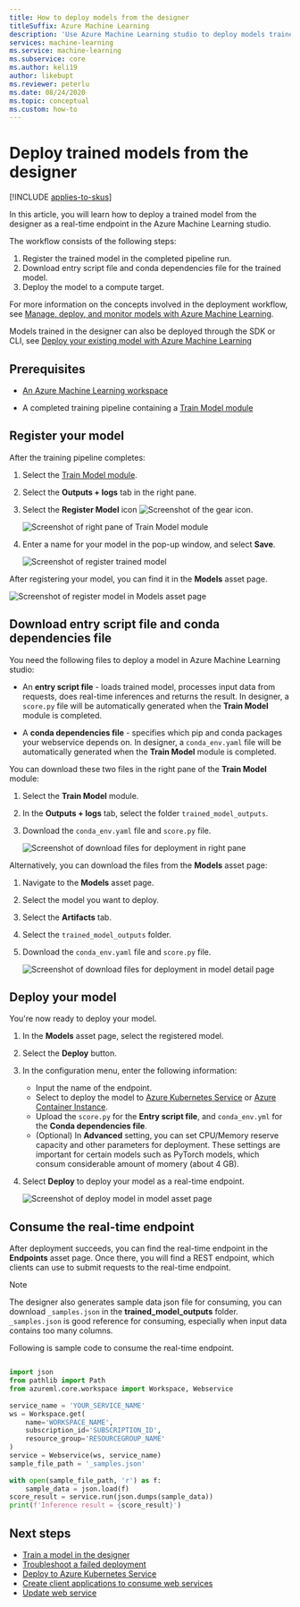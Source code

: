 ```yaml
---
title: How to deploy models from the designer
titleSuffix: Azure Machine Learning
description: 'Use Azure Machine Learning studio to deploy models trained in the designer.'
services: machine-learning
ms.service: machine-learning
ms.subservice: core
ms.author: keli19
author: likebupt
ms.reviewer: peterlu
ms.date: 08/24/2020
ms.topic: conceptual
ms.custom: how-to
---
```


# Deploy trained models from the designer
[!INCLUDE [applies-to-skus](../../includes/aml-applies-to-basic-enterprise-sku.md)]

In this article, you will learn how to deploy a trained model from the designer as a real-time endpoint in the Azure Machine Learning studio.

The workflow consists of the following steps:

1. Register the trained model in the completed pipeline run.
1. Download entry script file and conda dependencies file for the trained model.
1. Deploy the model to a compute target.

For more information on the concepts involved in the deployment workflow, see [Manage, deploy, and monitor models with Azure Machine Learning](concept-model-management-and-deployment.md).

Models trained  in the designer can also be deployed through the SDK or CLI, see [Deploy your existing model with Azure Machine Learning](how-to-deploy-existing-model.md)

## Prerequisites

* [An Azure Machine Learning workspace](how-to-manage-workspace.md)

* A completed training pipeline containing a [Train Model module](./algorithm-module-reference/train-model.md)

## Register your model

After the training pipeline completes:

1. Select the [Train Model module](./algorithm-module-reference/train-model.md).
1. Select the **Outputs + logs** tab in the right pane.
1. Select the **Register Model** icon ![Screenshot of the gear icon](./media/how-to-deploy-model-designer/register-model-icon.png).

    ![Screenshot of right pane of Train Model module](./media/how-to-deploy-model-designer/train-model-right-pane.png)

1. Enter a name for your model in the pop-up window, and select **Save**.

    ![Screenshot of register trained model](./media/how-to-deploy-model-designer/register-trained-model.png)

After registering your model, you can find it in the **Models** asset page.
    
![Screenshot of register model in Models asset page](./media/how-to-deploy-model-designer/models-asset-page.png)


## Download entry script file and conda dependencies file

You need the following files to deploy a model in Azure Machine Learning studio:

- An **entry script file** - loads trained model, processes input data from requests, does real-time inferences and returns the result. In designer, a `score.py` file will be automatically generated when the **Train Model** module is completed.

- A **conda dependencies file** - specifies which pip and conda packages your webservice depends on. In designer, a `conda_env.yaml` file will be automatically generated when the **Train Model** module is completed.

You can download these two files in the right pane of the **Train Model** module:

1. Select the **Train Model** module.
1. In the **Outputs + logs** tab, select the folder `trained_model_outputs`.
1. Download the `conda_env.yaml` file and `score.py` file.

    ![Screenshot of download files for deployment in right pane](./media/how-to-deploy-model-designer/download-artifacts-in-right-pane.png)

Alternatively, you can download the files from the **Models** asset page:

1. Navigate to the **Models** asset page.
1. Select the model you want to deploy.
1. Select the **Artifacts** tab.
1. Select the `trained_model_outputs` folder.
1. Download the `conda_env.yaml` file and `score.py` file.  

    ![Screenshot of download files for deployment in model detail page](./media/how-to-deploy-model-designer/download-artifacts-in-models-page.png)

## Deploy your model

You're now ready to deploy your model.

1. In the **Models** asset page, select the registered model.
1. Select the **Deploy** button.
1. In the configuration menu, enter the following information:

    - Input the name of the endpoint.
    - Select to deploy the model to [Azure Kubernetes Service](how-to-deploy-azure-kubernetes-service.md) or [Azure Container Instance](how-to-deploy-azure-container-instance.md).
    - Upload the `score.py` for the **Entry script file**, and `conda_env.yml` for the **Conda dependencies file**. 
    - (Optional) In **Advanced** setting, you can set CPU/Memory reserve capacity and other parameters for deployment. These settings are important for certain models such as         PyTorch models, which consum considerable amount of momery (about 4 GB).

1. Select **Deploy** to deploy your model as a real-time endpoint.

    ![Screenshot of deploy model in model asset page](./media/how-to-deploy-model-designer/deploy-model.png)

## Consume the real-time endpoint

After deployment succeeds, you can find the real-time endpoint in the **Endpoints** asset page. Once there, you will find a REST endpoint, which clients can use to submit requests to the real-time endpoint. 

> [!NOTE]
> The designer also generates sample data json file for consuming, you can download `_samples.json` in the **trained_model_outputs** folder. 
> `_samples.json` is good reference for consuming, especially when input data contains too many columns.

Following is sample code to consume the real-time endpoint.

```python

import json
from pathlib import Path
from azureml.core.workspace import Workspace, Webservice
 
service_name = 'YOUR_SERVICE_NAME'
ws = Workspace.get(
    name='WORKSPACE_NAME',
    subscription_id='SUBSCRIPTION_ID',
    resource_group='RESOURCEGROUP_NAME'
)
service = Webservice(ws, service_name)
sample_file_path = '_samples.json'
 
with open(sample_file_path, 'r') as f:
    sample_data = json.load(f)
score_result = service.run(json.dumps(sample_data))
print(f'Inference result = {score_result}')
```

## Next steps

* [Train a model in the designer](tutorial-designer-automobile-price-train-score.md)
* [Troubleshoot a failed deployment](how-to-troubleshoot-deployment.md)
* [Deploy to Azure Kubernetes Service](how-to-deploy-azure-kubernetes-service.md)
* [Create client applications to consume web services](how-to-consume-web-service.md)
* [Update web service](how-to-deploy-update-web-service.md)

